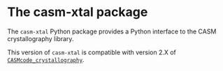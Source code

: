 The casm-xtal package
========================

The `casm-xtal` Python package provides a Python interface to the CASM crystallography library.

This version of `casm-xtal` is compatible with version 2.X of [`CASMcode_crystallography`](https://github.com/prisms-center/CASMcode_crystallography/).
